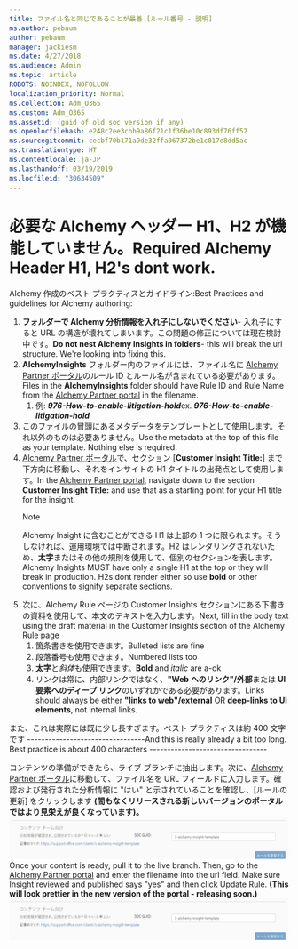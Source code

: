 ```yaml
---
title: ファイル名と同じであることが最善 [ルール番号 - 説明]
ms.author: pebaum
author: pebaum
manager: jackiesm
ms.date: 4/27/2018
ms.audience: Admin
ms.topic: article
ROBOTS: NOINDEX, NOFOLLOW
localization_priority: Normal
ms.collection: Adm_O365
ms.custom: Adm_O365
ms.assetid: (guid of old soc version if any)
ms.openlocfilehash: e248c2ee3cbb9a86f21c1f36be10c893df76ff52
ms.sourcegitcommit: cecbf70b171a9de32ffa067372be1c017e8dd5ac
ms.translationtype: HT
ms.contentlocale: ja-JP
ms.lasthandoff: 03/19/2019
ms.locfileid: "30634509"
---
```

# <a name="required-alchemy-header-h1-h2s-dont-work"></a><span data-ttu-id="e007f-102">必要な Alchemy ヘッダー H1、H2 が機能していません。</span><span class="sxs-lookup"><span data-stu-id="e007f-102">Required Alchemy Header H1, H2's dont work.</span></span>
<span data-ttu-id="e007f-103">Alchemy 作成のベスト プラクティスとガイドライン:</span><span class="sxs-lookup"><span data-stu-id="e007f-103">Best Practices and guidelines for Alchemy authoring:</span></span>

1. <span data-ttu-id="e007f-p101">**フォルダーで Alchemy 分析情報を入れ子にしないでください**- 入れ子にすると URL の構造が壊れてしまいます。この問題の修正については現在検討中です。</span><span class="sxs-lookup"><span data-stu-id="e007f-p101">**Do not nest Alchemy Insights in folders**- this will break the url structure. We're looking into fixing this.</span></span>
1. <span data-ttu-id="e007f-106">**AlchemyInsights** フォルダー内のファイルには、ファイル名に [Alchemy Partner ポータル](https://alchemyportal.azurewebsites.net)のルール ID とルール名が含まれている必要があります。</span><span class="sxs-lookup"><span data-stu-id="e007f-106">Files in the **AlchemyInsights** folder should have Rule ID and Rule Name from the [Alchemy Partner portal](https://alchemyportal.azurewebsites.net) in the filename.</span></span>
    1. <span data-ttu-id="e007f-p102">例: ***976-How-to-enable-litigation-hold***</span><span class="sxs-lookup"><span data-stu-id="e007f-p102">ex. ***976-How-to-enable-litigation-hold***</span></span>
1. <span data-ttu-id="e007f-p103">このファイルの冒頭にあるメタデータをテンプレートとして使用します。それ以外のものは必要ありません。</span><span class="sxs-lookup"><span data-stu-id="e007f-p103">Use the metadata at the top of this file as your template. Nothing else is required.</span></span>
1. <span data-ttu-id="e007f-111">[Alchemy Partner ポータル](https://alchemyportal.azurewebsites.net)で、セクション [**Customer Insight Title:**] まで下方向に移動し、それをインサイトの H1 タイトルの出発点として使用します。</span><span class="sxs-lookup"><span data-stu-id="e007f-111">In the [Alchemy Partner portal](https://alchemyportal.azurewebsites.net), navigate down to the section **Customer Insight Title:** and use that as a starting point for your H1 title for the insight.</span></span> 
    > [!NOTE]
    > <span data-ttu-id="e007f-p104">Alchemy Insight に含むことができる H1 は上部の 1 つに限られます。そうしなければ、運用環境では中断されます。H2 はレンダリングされないため、**太字**またはその他の規則を使用して、個別のセクションを表します。</span><span class="sxs-lookup"><span data-stu-id="e007f-p104">Alchemy Insights MUST have only a single H1 at the top or they will break in production. H2s dont render either so use **bold** or other conventions to signify separate sections.</span></span>
1. <span data-ttu-id="e007f-114">次に、Alchemy Rule ページの Customer Insights セクションにある下書きの資料を使用して、本文のテキストを入力します。</span><span class="sxs-lookup"><span data-stu-id="e007f-114">Next, fill in the body text using the draft material in the Customer Insights section of the Alchemy Rule page</span></span>
    1. <span data-ttu-id="e007f-115">箇条書きを使用できます。</span><span class="sxs-lookup"><span data-stu-id="e007f-115">Bulleted lists are fine</span></span>
    1. <span data-ttu-id="e007f-116">段落番号も使用できます。</span><span class="sxs-lookup"><span data-stu-id="e007f-116">Numbered lists too</span></span>
    1. <span data-ttu-id="e007f-117">**太字**と*斜体*も使用できます。</span><span class="sxs-lookup"><span data-stu-id="e007f-117">**Bold** and *italic* are a-ok</span></span>
    1. <span data-ttu-id="e007f-118">リンクは常に、内部リンクではなく、**"Web へのリンク"/外部**または **UI 要素へのディープ リンク**のいずれかである必要があります。</span><span class="sxs-lookup"><span data-stu-id="e007f-118">Links should always be either **"links to web"/external** OR **deep-links to UI elements**, not internal links.</span></span>

<span data-ttu-id="e007f-p105">また、これは実際には既に少し長すぎます。ベスト プラクティスは約 400 文字です ---------------------------------</span><span class="sxs-lookup"><span data-stu-id="e007f-p105">And this is really already a bit too long. Best practice is about 400 characters ---------------------------------</span></span>

<span data-ttu-id="e007f-p106">コンテンツの準備ができたら、ライブ ブランチに抽出します。次に、[Alchemy Partner ポータル](https://alchemyportal.azurewebsites.net)に移動して、ファイル名を URL フィールドに入力します。確認および発行された分析情報に "はい" と示されていることを確認し、[ルールの更新] をクリックします **(間もなくリリースされる新しいバージョンのポータルではより見栄えが良くなっています)。**
![URL フィールド](media/for-content-team.PNG)</span><span class="sxs-lookup"><span data-stu-id="e007f-p106">Once your content is ready, pull it to the live branch. Then, go to the [Alchemy Partner portal](https://alchemyportal.azurewebsites.net) and enter the filename into the url field. Make sure Insight reviewed and published says "yes" and then click Update Rule. **(This will look prettier in the new version of the portal - releasing soon.)**
![url field](media/for-content-team.PNG)</span></span>

